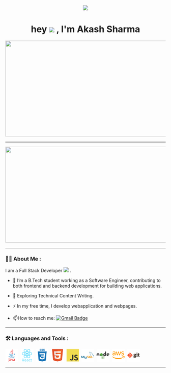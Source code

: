 <div id="header" align="center">
  <img src="https://media.giphy.com/media/M9gbBd9nbDrOTu1Mqx/giphy.gif" width="100"/>
  <div id="badges">
<!--     <a href="www.linkedin.com/in/akash-sharma-40a936229">
      <img src="https://img.shields.io/badge/Twitter-blue?style=for-the-badge&logo=twitter&logoColor=white" alt="Twitter Badge"/>
    </a>
    <a href="https://x.com/akash_up80">
      <img src="https://img.shields.io/badge/Twitter-blue?style=for-the-badge&logo=twitter&logoColor=white" alt="Twitter Badge"/>
    </a> -->
  </div>
<!--   <img src="https://komarev.com/ghpvc/?username=your-github-username&style=flat-square&color=blue" alt=""/> -->
  <h1>
    hey 
    <img src="https://media.giphy.com/media/hvRJCLFzcasrR4ia7z/giphy.gif" width="30px"/>
    , I'm Akash Sharma
  </h1>
</div>
<div align="center">
  <img src="https://media.giphy.com/media/dWesBcTLavkZuG35MI/giphy.gif" width="600" height="300"/>
</div>

---

<div align="center">
  <img src="https://miro.medium.com/v2/resize:fit:1280/1*8FUbq9XGxol4m478zql5Lg.gif" width="600" height="300"/>
</div>

---

### :woman_technologist: About Me :
I am a Full Stack Developer <img src="https://media.giphy.com/media/WUlplcMpOCEmTGBtBW/giphy.gif" width="30"> .
- :telescope: I’m a B.Tech student working as a Software Engineer, contributing to both frontend and backend development for building web applications.

- :seedling: Exploring Technical Content Writing.

- :zap: In my free time, I develop webapplication and webpages.

- :mailbox:How to reach me: [![Gmail Badge](https://img.shields.io/badge/Gmail-red?style=flat&logo=gmail&logoColor=white)](mailto:sharmaakashpersonal@gmail.com)

---

### :hammer_and_wrench: Languages and Tools :
<div>
  <img src="https://github.com/devicons/devicon/blob/master/icons/java/java-original-wordmark.svg" alt="Java" width="40" height="40"/>&nbsp;
  <img src="https://github.com/devicons/devicon/blob/master/icons/react/react-original-wordmark.svg" alt="React" width="40" height="40"/>&nbsp;
  <img src="https://github.com/devicons/devicon/blob/master/icons/css3/css3-plain-wordmark.svg" alt="CSS" width="40" height="40"/>&nbsp;
  <img src="https://github.com/devicons/devicon/blob/master/icons/html5/html5-original.svg" alt="HTML" width="40" height="40"/>&nbsp;
  <img src="https://github.com/devicons/devicon/blob/master/icons/javascript/javascript-original.svg" alt="JavaScript" width="40" height="40"/>&nbsp;
  <img src="https://github.com/devicons/devicon/blob/master/icons/mysql/mysql-original-wordmark.svg" alt="MySQL" width="40" height="40"/>&nbsp;
  <img src="https://github.com/devicons/devicon/blob/master/icons/nodejs/nodejs-original-wordmark.svg" alt="NodeJS" width="40" height="40"/>&nbsp;
  <img src="https://github.com/devicons/devicon/blob/master/icons/amazonwebservices/amazonwebservices-plain-wordmark.svg" alt="AWS" width="40" height="40"/>&nbsp;
  <img src="https://github.com/devicons/devicon/blob/master/icons/git/git-original-wordmark.svg" alt="Git" width="40" height="40"/>
</div>


---
<!-- 
### :fire: My Stats :
[![GitHub Streak](http://github-readme-streak-stats.herokuapp.com?user=your-github-username&theme=dark&background=000000)](https://git.io/streak-stats)

[![Top Langs](https://github-readme-stats.vercel.app/api/top-langs/?username=your-github-username&layout=compact&theme=vision-friendly-dark)](https://github.com/anuraghazra/github-readme-stats)

---
-->
